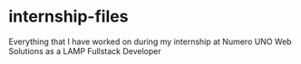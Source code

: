 # internship-files
Everything that I have worked on during my internship at Numero UNO Web Solutions as a LAMP Fullstack Developer 
